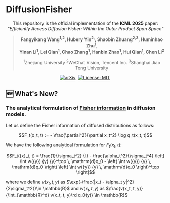 # DiffusionFisher

<div align="center">

This repository is the official implementation of the **ICML 2025** paper:
_"Efficiently Access Diffusion Fisher: Within the Outer Product Span Space"_ 

> **Fangyikang Wang<sup>1,2</sup>, Hubery Yin<sup>2,</sup>, Shaobin Zhuang<sup>2,3</sup>, Huminhao Zhu<sup>1</sup>, <br> Yinan Li<sup>1</sup>, Lei Qian<sup>1</sup>, Chao Zhang<sup>1</sup>, Hanbin Zhao<sup>1</sup>, Hui Qian<sup>1</sup>, Chen Li<sup>2</sup>**
> 
> <sup>1</sup>Zhejiang University <sup>2</sup>WeChat Vision, Tencent Inc. <sup>3</sup>Shanghai Jiao Tong University  

[![arXiv](https://img.shields.io/badge/arXiv%20paper-2505.23264-b31b1b.svg)](https://www.arxiv.org/abs/2505.23264)&nbsp;
[![License: MIT](https://img.shields.io/badge/License-MIT-yellow.svg)](https://opensource.org/licenses/MIT)&nbsp;

</div>

## 🆕 What's New?
### The analytical formulation of [Fisher information](https://en.wikipedia.org/wiki/Fisher_information) in diffusion models.

Let us define the Fisher information of diffused distributions as follows:
```math
F_t(x_t, t) := - \frac{\partial^2}{\partial x_t^2} \log q_t(x_t, t)
```
We have the following analytical formulation for $F_t(x_t, t)$:
```math
F_t({x}_t, t) = \frac{1}{\sigma_t^2} {I} - \frac{\alpha_t^2}{\sigma_t^4} \left[ 
    \int w({y}) {y} {y}^\top \, \mathrm{d}q_0
    - \left( \int w({y}) {y} \, \mathrm{d}q_0 \right) \left( \int w({y}) {y} \, \mathrm{d}q_0 \right)^\top
\right]
```
where we define $v(x_t, t, y)$ as $\exp(-\frac{|x_t - \alpha_t y|^2}{2\sigma_t^2})\in \mathbb{R}$ and $w(x_t, t, y)$ as $\frac{v(x_t, t, y)}{\int_{\mathbb{R}^d}  v(x_t, t, y)\rd q_0(y)} \in \mathbb{R}$


